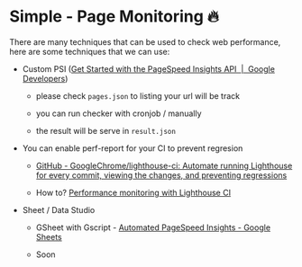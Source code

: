 # Simple - Page Monitoring 🔥

There are many techniques that can be used to check web performance, here are some techniques that we can use:

- Custom PSI ([Get Started with the PageSpeed Insights API &nbsp;|&nbsp; Google Developers](https://developers.google.com/speed/docs/insights/v5/get-started))
  
  - please check `pages.json` to listing your url will be track
  
  - you can run checker with cronjob / manually
  
  - the result will be serve in `result.json`

- You can enable perf-report for your CI to prevent regresion
  
  - [GitHub - GoogleChrome/lighthouse-ci: Automate running Lighthouse for every commit, viewing the changes, and preventing regressions](https://github.com/GoogleChrome/lighthouse-ci)
  
  - How to? [Performance monitoring with Lighthouse CI](https://web.dev/lighthouse-ci/#:~:text=Lighthouse%20CI%20is%20a%20suite,provider%20to%20run%20Lighthouse%20CI.)

- Sheet / Data Studio
  
  - GSheet with Gscript -  [Automated PageSpeed Insights - Google Sheets](https://s.id/psi-sheet)
  
  - Soon


